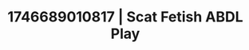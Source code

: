 ---
categories:
- AI-generated
- BookTok after dark
- Non-binary beauty
- Lip gloss fantasy
- ASMR
- Soft domination
- POV erotica
- Cosplay
image: /assets/images/1746689010817.jpg
layout: post
seo:
  description: Featured content with artistic Scat Fetish, ABDL Play. HD images available.
  keywords: Scat Fetish, ABDL Play
  og_image: /assets/images/1746689010817.jpg
  schema_type: VisualArtwork
tags:
- ABDL Play
- Scat Fetish
- '#1746689010817'
title: 1746689010817 | Scat Fetish ABDL Play
---
